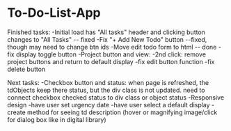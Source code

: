 # To-Do-List-App

Finished tasks:
-Initial load has "All tasks" header and clicking button changes to "All Tasks" -- fixed
-Fix "+ Add New Todo" button --fixed, though may need to change btn ids
-Move edit todo form to html -- done
-fix display toggle button
-Project button and view:
-2nd click: remove project buttons and return to default display
-fix edit button function
-fix delete button

Next tasks:
-Checkbox button and status: when page is refreshed, the tdObjects keep there status, but the div class is not updated. need to connect checkbox checked status to div class or object status
-Responsive design
-have user set urgency date
-have user select a default display
-create method for seeing td description (hover or magnifying image/click for dialog box like in digital library)

